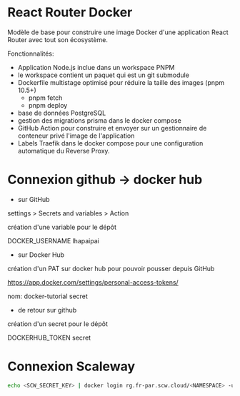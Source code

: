 # React Router Docker

Modèle de base pour construire une image Docker d'une application React Router avec
tout son écosystème.

Fonctionnalités:

- Application Node.js inclue dans un workspace PNPM 
- le workspace contient un paquet qui est un git submodule
- Dockerfile multistage optimisé pour réduire la taille des images (pnpm 10.5+)
  - pnpm fetch
  - pnpm deploy
- base de données PostgreSQL
- gestion des migrations prisma dans le docker compose
- GitHub Action pour construire et envoyer sur un gestionnaire de conteneur privé l'image de l'application
- Labels Traefik dans le docker compose pour une configuration automatique du Reverse Proxy.

# Connexion github -> docker hub

- sur GitHub

settings > Secrets and variables > Action

création d'une variable pour le dépôt

DOCKER_USERNAME
lhapaipai

- sur Docker Hub

création d'un PAT sur docker hub pour pouvoir pousser depuis
GitHub

https://app.docker.com/settings/personal-access-tokens/

nom: docker-tutorial
secret

- de retour sur github

création d'un secret pour le dépôt

DOCKERHUB_TOKEN
secret

# Connexion Scaleway

```bash
echo <SCW_SECRET_KEY> | docker login rg.fr-par.scw.cloud/<NAMESPACE> -u nologin --password-stdin
```